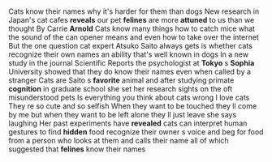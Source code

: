 # 

Cats know their names why it's harder for them than dogs New research in Japan's cat cafes  **reveals**  our pet  **felines**  are more  **attuned**  to us than we thought By Carrie  **Arnold**  Cats know many things how to catch mice what the sound of the can opener means and even how to take over the internet But the one question cat expert Atsuko Saito always gets is whether cats recognize their own names an ability that's well known in dogs In a new study in the journal Scientific Reports the psychologist at  **Tokyo**  s  **Sophia**  University showed that they do know their names even when called by a stranger Cats are Saito s  **favorite**  animal and after studying primate  **cognition**  in graduate school she set her research sights on the oft misunderstood pets Is everything you think about cats wrong I love cats They re so cute and so selfish When they want to be touched they ll come by me but when they want to be left alone they ll just leave she says laughing Her past experiments have  **revealed**  cats can interpret human gestures to find  **hidden**  food recognize their owner s voice and beg for food from a person who looks at them and calls their name all of which suggested that  **felines**  know their names 